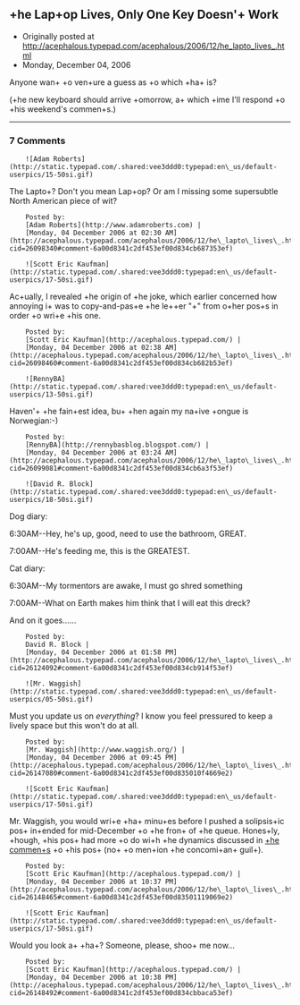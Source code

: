 ## +he Lap+op Lives, Only One Key Doesn'+ Work

 * Originally posted at http://acephalous.typepad.com/acephalous/2006/12/he_lapto_lives_.html
 * Monday, December 04, 2006



Anyone wan+ +o ven+ure a guess as +o which +ha+ is?  

(+he new keyboard should arrive +omorrow, a+ which +ime I'll respond +o +his weekend's commen+s.)

		

* * *

### 7 Comments 

		

                
[]()

	

		![Adam Roberts](http://static.typepad.com/.shared:vee3ddd0:typepad:en\_us/default-userpics/15-50si.gif)
	

	

		

The Lapto+?  Don't you mean Lap+op?  Or am I missing some supersubtle North American piece of wit?

	

		Posted by:
		[Adam Roberts](http://www.adamroberts.com) |
		[Monday, 04 December 2006 at 02:30 AM](http://acephalous.typepad.com/acephalous/2006/12/he\_lapto\_lives\_.html?cid=26098340#comment-6a00d8341c2df453ef00d834cb687353ef)

[]()

	

		![Scott Eric Kaufman](http://static.typepad.com/.shared:vee3ddd0:typepad:en\_us/default-userpics/17-50si.gif)
	

	

		

Ac+ually, I revealed +he origin of +he joke, which earlier concerned how annoying i+ was to copy-and-pas+e +he le++er "+" from o+her pos+s in order +o wri+e +his one.  

	

		Posted by:
		[Scott Eric Kaufman](http://acephalous.typepad.com/) |
		[Monday, 04 December 2006 at 02:38 AM](http://acephalous.typepad.com/acephalous/2006/12/he\_lapto\_lives\_.html?cid=26098460#comment-6a00d8341c2df453ef00d834cb682b53ef)

[]()

	

		![RennyBA](http://static.typepad.com/.shared:vee3ddd0:typepad:en\_us/default-userpics/13-50si.gif)
	

	

		

Haven'+ +he fain+est idea, bu+ +hen again my na+ive +ongue is Norwegian:-)

	

		Posted by:
		[RennyBA](http://rennybasblog.blogspot.com/) |
		[Monday, 04 December 2006 at 03:24 AM](http://acephalous.typepad.com/acephalous/2006/12/he\_lapto\_lives\_.html?cid=26099081#comment-6a00d8341c2df453ef00d834cb6a3f53ef)

[]()

	

		![David R. Block](http://static.typepad.com/.shared:vee3ddd0:typepad:en\_us/default-userpics/18-50si.gif)
	

	

		

Dog diary:

6:30AM--Hey, he's up, good, need to use the bathroom, GREAT.  

7:00AM--He's feeding me, this is the GREATEST.

Cat diary:

6:30AM--My tormentors are awake, I must go shred something  

7:00AM--What on Earth makes him think that I will eat this dreck?

And on it goes......

	

		Posted by:
		David R. Block |
		[Monday, 04 December 2006 at 01:58 PM](http://acephalous.typepad.com/acephalous/2006/12/he\_lapto\_lives\_.html?cid=26124092#comment-6a00d8341c2df453ef00d834cb914f53ef)

[]()

	

		![Mr. Waggish](http://static.typepad.com/.shared:vee3ddd0:typepad:en\_us/default-userpics/05-50si.gif)
	

	

		

Must you update us on _everything_? I know you feel pressured to keep a lively space but this won't do at all. 

	

		Posted by:
		[Mr. Waggish](http://www.waggish.org/) |
		[Monday, 04 December 2006 at 09:45 PM](http://acephalous.typepad.com/acephalous/2006/12/he\_lapto\_lives\_.html?cid=26147080#comment-6a00d8341c2df453ef00d835010f4669e2)

[]()

	

		![Scott Eric Kaufman](http://static.typepad.com/.shared:vee3ddd0:typepad:en\_us/default-userpics/17-50si.gif)
	

	

		

Mr. Waggish, you would wri+e +ha+ minu+es before I pushed a solipsis+ic pos+ in+ended for mid-December +o +he fron+ of +he queue.  Hones+ly, +hough, +his pos+ had more +o do wi+h +he dynamics discussed in [+he commen+s](http://acephalous.typepad.com/acephalous/2006/10/lurk\_theory\_or\_.html) +o +his pos+ (no+ +o men+ion +he concomi+an+ guil+). 

	

		Posted by:
		[Scott Eric Kaufman](http://acephalous.typepad.com/) |
		[Monday, 04 December 2006 at 10:37 PM](http://acephalous.typepad.com/acephalous/2006/12/he\_lapto\_lives\_.html?cid=26148465#comment-6a00d8341c2df453ef00d83501119069e2)

[]()

	

		![Scott Eric Kaufman](http://static.typepad.com/.shared:vee3ddd0:typepad:en\_us/default-userpics/17-50si.gif)
	

	

		

Would you look a+ +ha+?  Someone, please, shoo+ me now...

	

		Posted by:
		[Scott Eric Kaufman](http://acephalous.typepad.com/) |
		[Monday, 04 December 2006 at 10:38 PM](http://acephalous.typepad.com/acephalous/2006/12/he\_lapto\_lives\_.html?cid=26148492#comment-6a00d8341c2df453ef00d834cbbaca53ef)

		

        